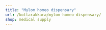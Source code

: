 ```yaml
---
title: "Mylom homeo dispensary"
url: /kottarakkara/mylom-homeo-dispensary/
shop: medical supply
---
```


